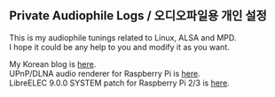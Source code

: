 ## Private Audiophile Logs / 오디오파일용 개인 설정

This is my audiophile tunings related to Linux, ALSA and MPD.  
I hope it could be any help to you and modify it as you want.

My Korean blog is [here](http://parkmino45.blog.me/).  
UPnP/DLNA audio renderer for Raspberry Pi is [here](https://drive.google.com/file/d/1oaVuHbH7-TvTBx9ExtxaBod6HPqFzgl0/view?usp=sharing).  
LibreELEC 9.0.0 SYSTEM patch for Raspberry Pi 2/3 is [here](https://drive.google.com/file/d/1iwB-5S5OTYaDTaS2C5kjs7G75vQoOuW1/view?usp=sharing).
